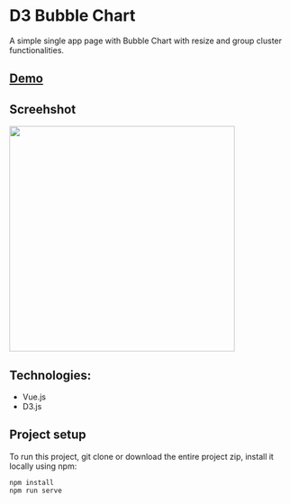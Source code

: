 # D3 Bubble Chart

A simple single app page with Bubble Chart with resize and group cluster functionalities.

## [Demo]([http://](https://codesandbox.io/s/d3-bubble-chart-dqmg9))

## Screehshot
<img src="https://user-images.githubusercontent.com/11313394/57983393-df780500-7a83-11e9-99e8-e9b67314a20b.png" width="400" height="400">

## Technologies:
* Vue.js
* D3.js

## Project setup

To run this project, git clone or download the entire project zip, install it locally using npm:
```
npm install
npm run serve
```



